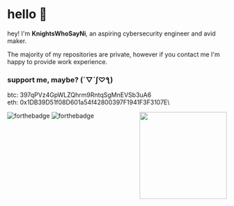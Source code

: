 # hello 👋

hey! I'm **KnightsWhoSayNi**, an aspiring cybersecurity engineer and avid maker.

The majority of my repositories are private, however if you contact me I'm happy to provide work experience.

### support me, maybe? (´▽`ʃ♡ƪ)

btc: 397qPVz4GpWLZQhrm9RntqSgMnEVSb3uA6\
eth: 0x1DB39D51f08D601a54f42800397F1941F3F3107E\
<!-- <div style="text-align: left">
  <img height="150" src="https://github-readme-stats.vercel.app/api?username=KnightsWhoSayNi0&theme=tokyonight">
</div> -->

<img style="float: right;" height=200 src="https://github-readme-stats.vercel.app/api/top-langs/?username=KnightsWhoSayNi0&layout=compact&theme=tokyonight">


![forthebadge](https://forthebadge.com/images/badges/contains-cat-gifs.svg) ![forthebadge](https://forthebadge.com/images/badges/powered-by-coffee.svg)

<!--
**KnightsWhoSayNi0/KnightsWhoSayNi0** is a ✨ _special_ ✨ repository because its `README.md` (this file) appears on your GitHub profile.

Here are some ideas to get you started:

- 🔭 I’m currently working on ...
- 🌱 I’m currently learning ...
- 👯 I’m looking to collaborate on ...
- 🤔 I’m looking for help with ...
- 💬 Ask me about ...
- 📫 How to reach me: ...
- 😄 Pronouns: ...
- ⚡ Fun fact: ...
-->
